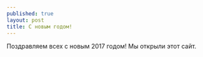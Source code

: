 ```yaml
---
published: true
layout: post
title: С новым годом!
---
```

Поздравляем всех с новым 2017 годом! Мы открыли этот сайт.
